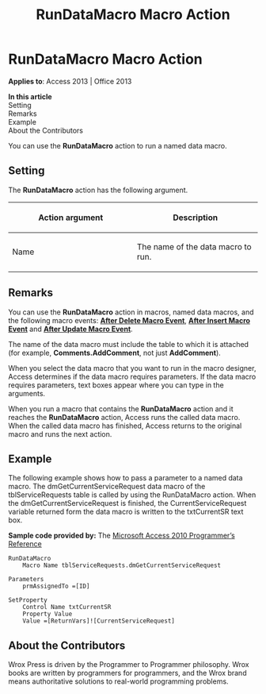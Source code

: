 ﻿---
title: RunDataMacro Macro Action
TOCTitle: RunDataMacro Macro Action
ms:assetid: fe4ac2f4-7851-7797-ce91-5f2dd3ba4d22
ms:mtpsurl: https://msdn.microsoft.com/library/Ff837269(v=office.15)
ms:contentKeyID: 48548933
ms.date: 09/18/2015
mtps_version: v=office.15
f1_keywords:
- vbaac10.chm168493
f1_categories:
- Office.Version=v15
---

# RunDataMacro Macro Action


**Applies to**: Access 2013 | Office 2013

**In this article**  
Setting  
Remarks  
Example  
About the Contributors  

You can use the **RunDataMacro** action to run a named data macro.

## Setting

The **RunDataMacro** action has the following argument.

<table>
<colgroup>
<col style="width: 50%" />
<col style="width: 50%" />
</colgroup>
<thead>
<tr class="header">
<th><p>Action argument</p></th>
<th><p>Description</p></th>
</tr>
</thead>
<tbody>
<tr class="odd">
<td><p>Name</p></td>
<td><p>The name of the data macro to run.</p></td>
</tr>
</tbody>
</table>


## Remarks

You can use the **RunDataMacro** action in macros, named data macros, and the following macro events: **[After Delete Macro Event](after-delete-macro-event.md)**, **[After Insert Macro Event](after-insert-macro-event.md)** and **[After Update Macro Event](after-update-macro-event.md)**.

The name of the data macro must include the table to which it is attached (for example, **Comments.AddComment**, not just **AddComment**).

When you select the data macro that you want to run in the macro designer, Access determines if the data macro requires parameters. If the data macro requires parameters, text boxes appear where you can type in the arguments.

When you run a macro that contains the **RunDataMacro** action and it reaches the **RunDataMacro** action, Access runs the called data macro. When the called data macro has finished, Access returns to the original macro and runs the next action.

## Example

The following example shows how to pass a parameter to a named data macro. The dmGetCurrentServiceRequest data macro of the tblServiceRequests table is called by using the RunDataMacro action. When the dmGetCurrentServiceRequest is finished, the CurrentServiceRequest variable returned form the data macro is written to the txtCurrentSR text box.

**Sample code provided by:** The [Microsoft Access 2010 Programmer’s Reference](https://www.wrox.com/wileycda/wroxtitle/access-2010-programmer-s-reference.productcd-0470591668.html)

    RunDataMacro
        Macro Name tblServiceRequests.dmGetCurrentServiceRequest
    
    Parameters
        prmAssignedTo =[ID]
    
    SetProperty
        Control Name txtCurrentSR
        Property Value
        Value =[ReturnVars]![CurrentServiceRequest]

## About the Contributors

Wrox Press is driven by the Programmer to Programmer philosophy. Wrox books are written by programmers for programmers, and the Wrox brand means authoritative solutions to real-world programming problems.

